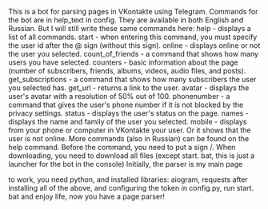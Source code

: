 This is a bot for parsing pages in VKontakte using Telegram.
Commands for the bot are in help_text in config. They are available in both English and Russian.
But I will still write these same commands here:
help - displays a list of all commands.
start - when entering this command, you must specify the user id after the @ sign (without this sign).
online - displays online or not the user you selected.
count_of_friends - a command that shows how many users you have selected.
counters - basic information about the page (number of subscribers, friends, albums, videos, audio files, and posts).
get_subscriptions - a command that shows how many subscribers the user you selected has.
get_url - returns a link to the user.
avatar - displays the user's avatar with a resolution of 50% out of 100.
phonenumber - a command that gives the user's phone number if it is not blocked by the privacy settings.
status - displays the user's status on the page.
names - displays the name and family of the user you selected.
mobile - displays from your phone or computer in VKontakte your user. Or it shows that the user is not online.
More commands (also in Russian) can be found on the help command. Before the command, you need to put a sign /.
When downloading, you need to download all files (except start. bat, this is just a launcher for the bot in the console)
Initially, the parser is my main page

to work, you need python, and installed libraries: aiogram, requests
after installing all of the above, and configuring the token in config.py, run start. bat and enjoy life, now you have a page parser!
